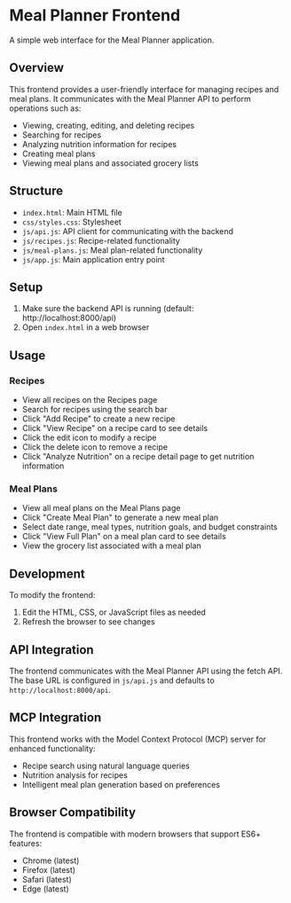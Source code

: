 # Meal Planner Frontend

A simple web interface for the Meal Planner application.

## Overview

This frontend provides a user-friendly interface for managing recipes and meal plans. It communicates with the Meal Planner API to perform operations such as:

- Viewing, creating, editing, and deleting recipes
- Searching for recipes
- Analyzing nutrition information for recipes
- Creating meal plans
- Viewing meal plans and associated grocery lists

## Structure

- `index.html`: Main HTML file
- `css/styles.css`: Stylesheet
- `js/api.js`: API client for communicating with the backend
- `js/recipes.js`: Recipe-related functionality
- `js/meal-plans.js`: Meal plan-related functionality
- `js/app.js`: Main application entry point

## Setup

1. Make sure the backend API is running (default: http://localhost:8000/api)
2. Open `index.html` in a web browser

## Usage

### Recipes

- View all recipes on the Recipes page
- Search for recipes using the search bar
- Click "Add Recipe" to create a new recipe
- Click "View Recipe" on a recipe card to see details
- Click the edit icon to modify a recipe
- Click the delete icon to remove a recipe
- Click "Analyze Nutrition" on a recipe detail page to get nutrition information

### Meal Plans

- View all meal plans on the Meal Plans page
- Click "Create Meal Plan" to generate a new meal plan
- Select date range, meal types, nutrition goals, and budget constraints
- Click "View Full Plan" on a meal plan card to see details
- View the grocery list associated with a meal plan

## Development

To modify the frontend:

1. Edit the HTML, CSS, or JavaScript files as needed
2. Refresh the browser to see changes

## API Integration

The frontend communicates with the Meal Planner API using the fetch API. The base URL is configured in `js/api.js` and defaults to `http://localhost:8000/api`.

## MCP Integration

This frontend works with the Model Context Protocol (MCP) server for enhanced functionality:

- Recipe search using natural language queries
- Nutrition analysis for recipes
- Intelligent meal plan generation based on preferences

## Browser Compatibility

The frontend is compatible with modern browsers that support ES6+ features:

- Chrome (latest)
- Firefox (latest)
- Safari (latest)
- Edge (latest)
